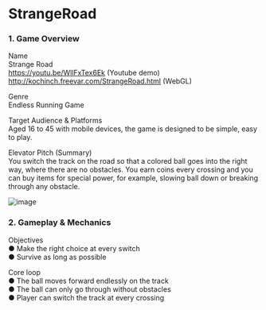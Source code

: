 # StrangeRoad
### 1. Game Overview
Name  
Strange Road   
https://youtu.be/WllFxTex6Ek  (Youtube demo)
http://kochinch.freevar.com/StrangeRoad.html (WebGL)

Genre   
Endless Running Game

Target Audience & Platforms  
Aged 16 to 45 with mobile devices, the game is designed to be simple, easy to play.

Elevator Pitch (Summary)  
You switch the track on the road so that a colored ball goes into the right way, where there are no obstacles. You earn coins every crossing and you can buy items for special power, for example, slowing ball down or breaking through any obstacle.

![image](https://github.com/johnnyko28/StrangeRoad/blob/master/StrangeRoad.png)

### 2. Gameplay & Mechanics
Objectives  
●	Make the right choice at every switch  
●	Survive as long as possible


Core loop  
●	The ball moves forward endlessly on the track  
●	The ball can only go through without obstacles  
●	Player can switch the track at every crossing
